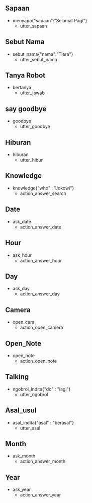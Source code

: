 ## Sapaan
* menyapa{"sapaan":"Selamat Pagi"}
  - utter_sapaan
  
## Sebut Nama
* sebut_nama{"nama":"Tiara"}
  - utter_sebut_nama

## Tanya Robot
* bertanya
  - utter_jawab
  
  
## say goodbye
* goodbye
  - utter_goodbye
  
## Hiburan
* hiburan
  - utter_hibur
  
## Knowledge
* knowledge{"who" : "Jokowi"}
  - action_answer_search
  
## Date
* ask_date
  - action_answer_date
  
## Hour
* ask_hour
  - action_answer_hour
  
## Day
* ask_day
  - action_answer_day
  
## Camera
* open_cam
  - action_open_camera
  
## Open_Note
* open_note
  - action_open_note
  
## Talking
* ngobrol_Indita{"do" : "lagi"}
  - utter_ngobrol

## Asal_usul
* asal_indita{"asal" : "berasal"}
  - utter_asal
  
  
## Month
* ask_month
  - action_answer_month
 
  
## Year
* ask_year
  - action_answer_year